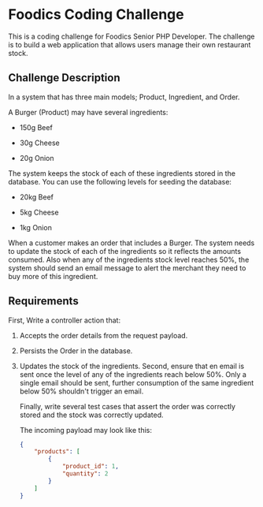 # Foodics Coding Challenge

This is a coding challenge for Foodics Senior PHP Developer. The challenge is to build a web application that allows users manage their own restaurant stock.

## Challenge Description

In a system that has three main models; Product, Ingredient, and Order.

A Burger (Product) may have several ingredients:

-   150g Beef

-   30g Cheese

-   20g Onion

The system keeps the stock of each of these ingredients stored in the database. You
can use the following levels for seeding the database:

-   20kg Beef

-   5kg Cheese

-   1kg Onion

When a customer makes an order that includes a Burger. The system needs to update the
stock of each of the ingredients so it reflects the amounts consumed.
Also when any of the ingredients stock level reaches 50%, the system should send an
email message to alert the merchant they need to buy more of this ingredient.

## Requirements

First, Write a controller action that:

1. Accepts the order details from the request payload.
2. Persists the Order in the database.
3. Updates the stock of the ingredients.
   Second, ensure that en email is sent once the level of any of the ingredients reach
   below 50%. Only a single email should be sent, further consumption of the same
   ingredient below 50% shouldn't trigger an email.

    Finally, write several test cases that assert the order was correctly stored and the
    stock was correctly updated.

    The incoming payload may look like this:

    ```json
    {
        "products": [
            {
                "product_id": 1,
                "quantity": 2
            }
        ]
    }
    ```
